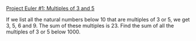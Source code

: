 [Project Euler #1: Multiples of 3 and 5](https://www.hackerrank.com/contests/projecteuler/challenges/euler001/problem)

If we list all the natural numbers below 10 that are multiples of 3 or 5, we get 3, 5, 6 and 9. The sum of these multiples is 23.
Find the sum of all the multiples of 3 or 5 below 1000.
